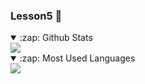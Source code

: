 ### Lesson5 👋

<details open>
  <summary>:zap: Github Stats</summary>
  <img src="https://github-readme-stats.vercel.app/api?username=KamToHung&show_icons=true&theme=buefy"/>
</details>


<details open>
  <summary>:zap: Most Used Languages</summary>
  <img src="https://github-readme-stats.vercel.app/api/top-langs/?username=KamToHung&theme=buefy&langs_count=8"/>
</details>




























<!--
**KamToHung/KamToHung** is a ✨ _special_ ✨ repository because its `README.md` (this file) appears on your GitHub profile.

Here are some ideas to get you started:

- 🔭 I’m currently working on ...
- 🌱 I’m currently learning ...
- 👯 I’m looking to collaborate on ...
- 🤔 I’m looking for help with ...
- 💬 Ask me about ...
- 📫 How to reach me: ...
- 😄 Pronouns: ...
- ⚡ Fun fact: ...
--!>
